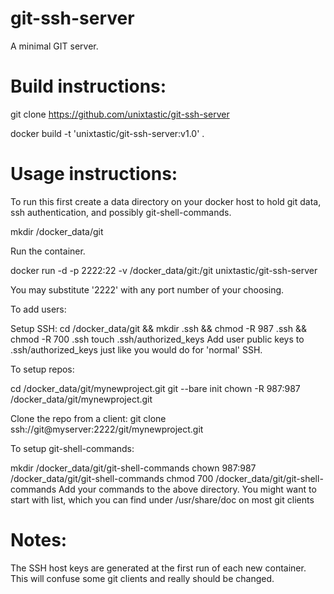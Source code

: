 git-ssh-server
=================

A minimal GIT server.

Build instructions:
===================

git clone https://github.com/unixtastic/git-ssh-server

docker build -t 'unixtastic/git-ssh-server:v1.0' .

Usage instructions:
===================

To run this first create a data directory on your docker host to hold git data, ssh authentication,
and possibly git-shell-commands.

mkdir /docker_data/git

Run the container.

docker run -d -p 2222:22 -v /docker_data/git:/git unixtastic/git-ssh-server

You may substitute '2222' with any port number of your choosing.

To add users:

Setup SSH:
cd /docker_data/git && mkdir .ssh && chmod -R 987 .ssh && chmod -R 700 .ssh
touch .ssh/authorized_keys
Add user public keys to .ssh/authorized_keys just like you would do for 'normal' SSH.

To setup repos:

cd /docker_data/git/mynewproject.git
git --bare init
chown -R 987:987 /docker_data/git/mynewproject.git

Clone the repo from a client:
git clone ssh://git@myserver:2222/git/mynewproject.git

To setup git-shell-commands:

mkdir /docker_data/git/git-shell-commands
chown 987:987 /docker_data/git/git-shell-commands
chmod 700 /docker_data/git/git-shell-commands
Add your commands to the above directory. You might want to start with list, which
you can find under /usr/share/doc on most git clients

Notes:
======

The SSH host keys are generated at the first run of each new container. This will confuse
some git clients and really should be changed.

